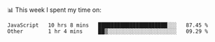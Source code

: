 📊 This week I spent my time on:
<!--START_SECTION:waka-->

```text
JavaScript   10 hrs 8 mins   ██████████████████████░░░   87.45 %
Other        1 hr 4 mins     ██▒░░░░░░░░░░░░░░░░░░░░░░   09.29 %
```

<!--END_SECTION:waka-->

